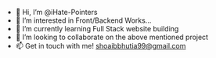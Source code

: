 - 👋 Hi, I’m @iHate-Pointers
- 👀 I’m interested in Front/Backend Works...
- 🌱 I’m currently learning Full Stack website building
- 💞️ I’m looking to collaborate on the above mentioned project
- 📫 Get in touch with me! shoaibbhutia99@gmail.com

<!---
iHate-Pointers/iHate-Pointers is a ✨ special ✨ repository because its `README.md` (this file) appears on your GitHub profile.
You can click the Preview link to take a look at your changes.
--->
